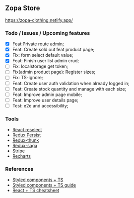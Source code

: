 ## Zopa Store

https://zopa-clothing.netlify.app/

### Todo / Issues / Upcoming features

- [x] Feat:Private route admin;
- [x] Feat: Create sold out feat product page;
- [x] Fix: form select default value;
- [x] Feat: Finish user list admin crud;
- [ ] Fix: localstorage get token;
- [ ] Fix(admin product page): Register sizes;
- [ ] Fix: TS-ignore;
- [ ] Feat: Create user auth validation when already logged in;
- [ ] Feat: Create stock quantity and manage with each size;
- [ ] Feat: Improve admin page mobile;
- [ ] Feat: Improve user details page;
- [ ] Test: e2e and accessibility;

### Tools

- [React reselect](https://github.com/reduxjs/reselect#installation)
- [Redux Persist](https://github.com/rt2zz/redux-persist#basic-usage)
- [Redux-thunk](https://github.com/reduxjs/redux-thunk)
- [Redux-saga](https://redux-saga.js.org/)
- [Stripe](https://github.com/stripe/react-stripe-js)
- [Recharts](https://recharts.org/)

### References

- [Styled components + TS](https://styled-components.com/docs/api#typescript)
- [Styled components + TS guide](https://www.atatus.com/blog/guide-to-typescript-and-styled-components/)
- [React + TS cheatsheet](https://react-typescript-cheatsheet.netlify.app/docs)
